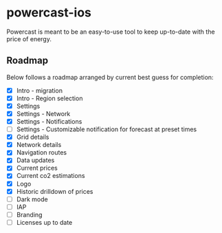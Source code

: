 # powercast-ios

Powercast is meant to be an easy-to-use tool to keep up-to-date with the price of energy.

## Roadmap

Below follows a roadmap arranged by current best guess for completion:

 - [x] Intro - migration
 - [x] Intro - Region selection
 - [x] Settings
 - [x] Settings - Network
 - [x] Settings - Notifications
 - [ ] Settings - Customizable notification for forecast at preset times
 - [x] Grid details
 - [x] Network details
 - [x] Navigation routes
 - [x] Data updates
 - [x] Current prices
 - [x] Current co2 estimations
 - [x] Logo
 - [x] Historic drilldown of prices
 - [ ] Dark mode
 - [ ] IAP
 - [ ] Branding
 - [ ] Licenses up to date

